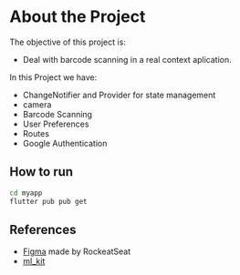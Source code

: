 # About the Project

The objective of this project is:
- Deal with barcode scanning in a real context aplication.

In this Project we have:
- ChangeNotifier and Provider for state management
- camera
- Barcode Scanning
- User Preferences
- Routes
- Google Authentication


## How to run

```cmd
cd myapp
flutter pub pub get
```
## References

- [Figma](https://www.figma.com/community/file/991337911070600335/PayFlow) made by RockeatSeat
- [ml_kit](https://pub.dev/packages/google_ml_kit)
